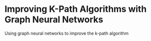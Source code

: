 # Improving K-Path Algorithms with Graph Neural Networks
Using graph neural networks to improve the k-path algorithm
